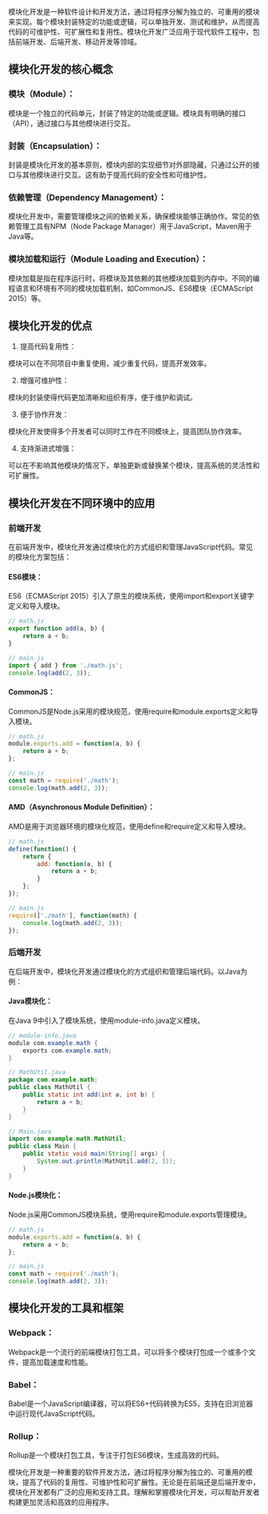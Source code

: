 模块化开发是一种软件设计和开发方法，通过将程序分解为独立的、可重用的模块来实现。每个模块封装特定的功能或逻辑，可以单独开发、测试和维护，从而提高代码的可维护性、可扩展性和复用性。模块化开发广泛应用于现代软件工程中，包括前端开发、后端开发、移动开发等领域。

## 模块化开发的核心概念

### 模块（Module）：

模块是一个独立的代码单元，封装了特定的功能或逻辑。模块具有明确的接口（API），通过接口与其他模块进行交互。

### 封装（Encapsulation）：

封装是模块化开发的基本原则，模块内部的实现细节对外部隐藏，只通过公开的接口与其他模块进行交互。这有助于提高代码的安全性和可维护性。

### 依赖管理（Dependency Management）：

模块化开发中，需要管理模块之间的依赖关系，确保模块能够正确协作。常见的依赖管理工具有NPM（Node Package Manager）用于JavaScript，Maven用于Java等。

### 模块加载和运行（Module Loading and Execution）：

模块加载是指在程序运行时，将模块及其依赖的其他模块加载到内存中。不同的编程语言和环境有不同的模块加载机制，如CommonJS、ES6模块（ECMAScript 2015）等。

## 模块化开发的优点

1. 提高代码复用性：

模块可以在不同项目中重复使用，减少重复代码，提高开发效率。

2. 增强可维护性：

模块的封装使得代码更加清晰和组织有序，便于维护和调试。

3. 便于协作开发：

模块化开发使得多个开发者可以同时工作在不同模块上，提高团队协作效率。

4. 支持渐进式增强：

可以在不影响其他模块的情况下，单独更新或替换某个模块，提高系统的灵活性和可扩展性。

## 模块化开发在不同环境中的应用

### 前端开发

在前端开发中，模块化开发通过模块化的方式组织和管理JavaScript代码。常见的模块化方案包括：

#### ES6模块：

ES6（ECMAScript 2015）引入了原生的模块系统，使用import和export关键字定义和导入模块。

```javascript
// math.js
export function add(a, b) {
    return a + b;
}

// main.js
import { add } from './math.js';
console.log(add(2, 3));
```

#### CommonJS：

CommonJS是Node.js采用的模块规范，使用require和module.exports定义和导入模块。

```javascript
// math.js
module.exports.add = function(a, b) {
    return a + b;
};

// main.js
const math = require('./math');
console.log(math.add(2, 3));
```

#### AMD（Asynchronous Module Definition）：

AMD是用于浏览器环境的模块化规范，使用define和require定义和导入模块。

```javascript
// math.js
define(function() {
    return {
        add: function(a, b) {
            return a + b;
        }
    };
});

// main.js
require(['./math'], function(math) {
    console.log(math.add(2, 3));
});
```

### 后端开发

在后端开发中，模块化开发通过模块化的方式组织和管理后端代码。以Java为例：

#### Java模块化：

在Java 9中引入了模块系统，使用module-info.java定义模块。

```java
// module-info.java
module com.example.math {
    exports com.example.math;
}

// MathUtil.java
package com.example.math;
public class MathUtil {
    public static int add(int a, int b) {
        return a + b;
    }
}

// Main.java
import com.example.math.MathUtil;
public class Main {
    public static void main(String[] args) {
        System.out.println(MathUtil.add(2, 3));
    }
}
```

#### Node.js模块化：

Node.js采用CommonJS模块系统，使用require和module.exports管理模块。
```javascript
// math.js
module.exports.add = function(a, b) {
    return a + b;
};

// main.js
const math = require('./math');
console.log(math.add(2, 3));
```

## 模块化开发的工具和框架

### Webpack：

Webpack是一个流行的前端模块打包工具，可以将多个模块打包成一个或多个文件，提高加载速度和性能。

### Babel：

Babel是一个JavaScript编译器，可以将ES6+代码转换为ES5，支持在旧浏览器中运行现代JavaScript代码。

### Rollup：

Rollup是一个模块打包工具，专注于打包ES6模块，生成高效的代码。


模块化开发是一种重要的软件开发方法，通过将程序分解为独立的、可重用的模块，提高了代码的复用性、可维护性和可扩展性。无论是在前端还是后端开发中，模块化开发都有广泛的应用和支持工具。理解和掌握模块化开发，可以帮助开发者构建更加灵活和高效的应用程序。
